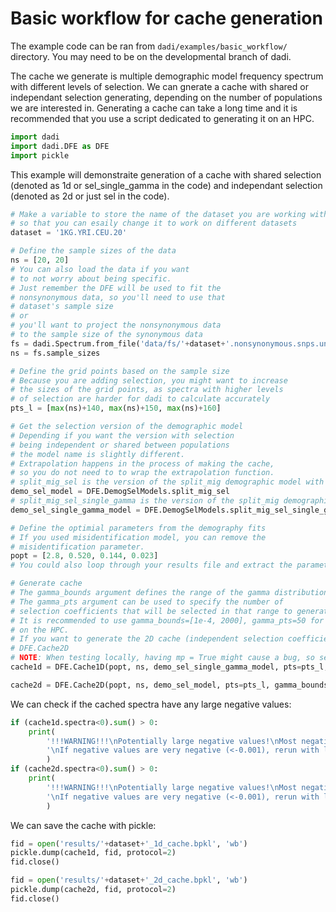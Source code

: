 # Basic workflow for cache generation
The example code can be ran from `dadi/examples/basic_workflow/` directory. You may need to be on the developmental branch of dadi.

The cache we generate is multiple demographic model frequency spectrum with different levels of selection. We can gnerate a cache with shared or independant selection generating, depending on the number of populations we are interested in.
Generating a cache can take a long time and it is recommended that you use a script dedicated to generating it on an HPC.

```python
import dadi
import dadi.DFE as DFE
import pickle
```
This example will demonstraite generation of a cache with shared selection (denoted as 1d or sel_single_gamma in the code) and independant selection (denoted as 2d or just sel in the code).
```python
# Make a variable to store the name of the dataset you are working with
# so that you can esaily change it to work on different datasets
dataset = '1KG.YRI.CEU.20'

# Define the sample sizes of the data
ns = [20, 20]
# You can also load the data if you want
# to not worry about being specific.
# Just remember the DFE will be used to fit the
# nonsynonymous data, so you'll need to use that
# dataset's sample size
# or
# you'll want to project the nonsynonymous data
# to the sample size of the synonymous data
fs = dadi.Spectrum.from_file('data/fs/'+dataset+'.nonsynonymous.snps.unfold.fs')
ns = fs.sample_sizes

# Define the grid points based on the sample size
# Because you are adding selection, you might want to increase
# the sizes of the grid points, as spectra with higher levels
# of selection are harder for dadi to calculate accurately
pts_l = [max(ns)+140, max(ns)+150, max(ns)+160]

# Get the selection version of the demographic model
# Depending if you want the version with selection
# being independent or shared between populations
# the model name is slightly different.
# Extrapolation happens in the process of making the cache,
# so you do not need to to wrap the extrapolation function.
# split_mig_sel is the version of the split_mig demographic model with independant selection
demo_sel_model = DFE.DemogSelModels.split_mig_sel
# split_mig_sel_single_gamma is the version of the split_mig demographic model with shared selection
demo_sel_single_gamma_model = DFE.DemogSelModels.split_mig_sel_single_gamma

# Define the optimial parameters from the demography fits
# If you used misidentification model, you can remove the
# misidentification parameter.
popt = [2.8, 0.520, 0.144, 0.023]
# You could also loop through your results file and extract the parameters that way.

# Generate cache
# The gamma_bounds argument defines the range of the gamma distribution.
# The gamma_pts argument can be used to specify the number of
# selection coefficients that will be selected in that range to generate your cache.
# It is recommended to use gamma_bounds=[1e-4, 2000], gamma_pts=50 for either 1D or 2D cache generation
# on the HPC.
# If you want to generate the 2D cache (independent selection coefficients), use:
# DFE.Cache2D
# NOTE: When testing locally, having mp = True might cause a bug, so set it to mp=False until you start working on an HPC
cache1d = DFE.Cache1D(popt, ns, demo_sel_single_gamma_model, pts=pts_l, gamma_bounds=[1e-2, 20], gamma_pts=5, mp=False)

cache2d = DFE.Cache2D(popt, ns, demo_sel_model, pts=pts_l, gamma_bounds=[1e-2, 20], gamma_pts=5, mp=False)
```
We can check if the cached spectra have any large negative values:
```python
if (cache1d.spectra<0).sum() > 0:
    print(
        '!!!WARNING!!!\nPotentially large negative values!\nMost negative value is: '+str(cache1d.spectra.min())+
        '\nIf negative values are very negative (<-0.001), rerun with larger values for pts_l'
        )
if (cache2d.spectra<0).sum() > 0:
    print(
        '!!!WARNING!!!\nPotentially large negative values!\nMost negative value is: '+str(cache2d.spectra.min())+
        '\nIf negative values are very negative (<-0.001), rerun with larger values for pts_l'
        )
```
We can save the cache with pickle:
```python
fid = open('results/'+dataset+'_1d_cache.bpkl', 'wb')
pickle.dump(cache1d, fid, protocol=2)
fid.close()

fid = open('results/'+dataset+'_2d_cache.bpkl', 'wb')
pickle.dump(cache2d, fid, protocol=2)
fid.close()
```